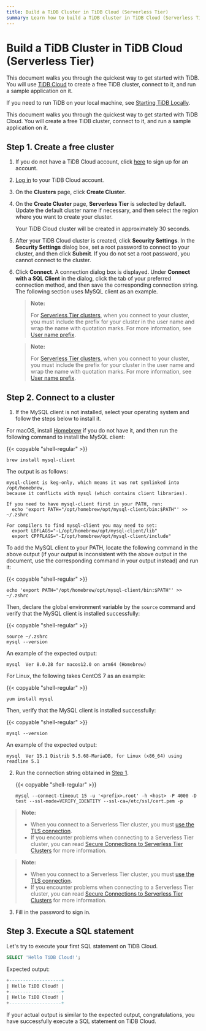 ```yaml
---
title: Build a TiDB Cluster in TiDB Cloud (Serverless Tier)
summary: Learn how to build a TiDB cluster in TiDB Cloud (Serverless Tier) and connect to a TiDB Cloud cluster.
---
```


<!-- markdownlint-disable MD029 -->

# Build a TiDB Cluster in TiDB Cloud (Serverless Tier)

<CustomContent platform="tidb">

This document walks you through the quickest way to get started with TiDB. You will use [TiDB Cloud](https://en.pingcap.com/tidb-cloud) to create a free TiDB cluster, connect to it, and run a sample application on it.

If you need to run TiDB on your local machine, see [Starting TiDB Locally](/quick-start-with-tidb.md).

</CustomContent>

<CustomContent platform="tidb-cloud">

This document walks you through the quickest way to get started with TiDB Cloud. You will create a free TiDB cluster, connect to it, and run a sample application on it.

</CustomContent>

## Step 1. Create a free cluster

1. If you do not have a TiDB Cloud account, click [here](https://tidbcloud.com/free-trial) to sign up for an account.

2. [Log in](https://tidbcloud.com/) to your TiDB Cloud account.

3. On the **Clusters** page, click **Create Cluster**.

4. On the **Create Cluster** page, **Serverless Tier** is selected by default. Update the default cluster name if necessary, and then select the region where you want to create your cluster.

    Your TiDB Cloud cluster will be created in approximately 30 seconds.

6. After your TiDB Cloud cluster is created, click **Security Settings**. In the **Security Settings** dialog box, set a root password to connect to your cluster, and then click **Submit**. If you do not set a root password, you cannot connect to the cluster.

7. Click **Connect**. A connection dialog box is displayed. Under **Connect with a SQL Client** in the dialog, click the tab of your preferred connection method, and then save the corresponding connection string. The following section uses MySQL client as an example.

    <CustomContent platform="tidb">

    > **Note:**
    >
    > For [Serverless Tier clusters](https://docs.pingcap.com/tidbcloud/select-cluster-tier#serverless-tier), when you connect to your cluster, you must include the prefix for your cluster in the user name and wrap the name with quotation marks. For more information, see [User name prefix](https://docs.pingcap.com/tidbcloud/select-cluster-tier#user-name-prefix).

    </CustomContent>

    <CustomContent platform="tidb-cloud">

    > **Note:**
    >
    > For [Serverless Tier clusters](/tidb-cloud/select-cluster-tier.md#serverless-tier-beta), when you connect to your cluster, you must include the prefix for your cluster in the user name and wrap the name with quotation marks. For more information, see [User name prefix](/tidb-cloud/select-cluster-tier.md#user-name-prefix).

    </CustomContent>

## Step 2. Connect to a cluster

1. If the MySQL client is not installed, select your operating system and follow the steps below to install it.

<SimpleTab>

<div label="macOS">

For macOS, install [Homebrew](https://brew.sh/index) if you do not have it, and then run the following command to install the MySQL client:

{{< copyable "shell-regular" >}}

```shell
brew install mysql-client
```

The output is as follows:

```
mysql-client is keg-only, which means it was not symlinked into /opt/homebrew,
because it conflicts with mysql (which contains client libraries).

If you need to have mysql-client first in your PATH, run:
  echo 'export PATH="/opt/homebrew/opt/mysql-client/bin:$PATH"' >> ~/.zshrc

For compilers to find mysql-client you may need to set:
  export LDFLAGS="-L/opt/homebrew/opt/mysql-client/lib"
  export CPPFLAGS="-I/opt/homebrew/opt/mysql-client/include"
```

To add the MySQL client to your PATH, locate the following command in the above output (if your output is inconsistent with the above output in the document, use the corresponding command in your output instead) and run it:

{{< copyable "shell-regular" >}}

```shell
echo 'export PATH="/opt/homebrew/opt/mysql-client/bin:$PATH"' >> ~/.zshrc
```

Then, declare the global environment variable by the `source` command and verify that the MySQL client is installed successfully:

{{< copyable "shell-regular" >}}

```shell
source ~/.zshrc
mysql --version
```

An example of the expected output:

```
mysql  Ver 8.0.28 for macos12.0 on arm64 (Homebrew)
```

</div>

<div label="Linux">

For Linux, the following takes CentOS 7 as an example:

{{< copyable "shell-regular" >}}

```shell
yum install mysql
```

Then, verify that the MySQL client is installed successfully:

{{< copyable "shell-regular" >}}

```shell
mysql --version
```

An example of the expected output:

```
mysql  Ver 15.1 Distrib 5.5.68-MariaDB, for Linux (x86_64) using readline 5.1
```

</div>

</SimpleTab>

2. Run the connection string obtained in [Step 1](#step-1-create-a-free-cluster).

    {{< copyable "shell-regular" >}}

    ```shell
    mysql --connect-timeout 15 -u '<prefix>.root' -h <host> -P 4000 -D test --ssl-mode=VERIFY_IDENTITY --ssl-ca=/etc/ssl/cert.pem -p
    ```

<CustomContent platform="tidb">

> **Note:**
>
> - When you connect to a Serverless Tier cluster, you must [use the TLS connection](https://docs.pingcap.com/tidbcloud/secure-connections-to-serverless-tier-clusters).
> - If you encounter problems when connecting to a Serverless Tier cluster, you can read [Secure Connections to Serverless Tier Clusters](https://docs.pingcap.com/tidbcloud/secure-connections-to-serverless-tier-clusters) for more information.

</CustomContent>

<CustomContent platform="tidb-cloud">

> **Note:**
>
> - When you connect to a Serverless Tier cluster, you must [use the TLS connection](/tidb-cloud/secure-connections-to-serverless-tier-clusters.md).
> - If you encounter problems when connecting to a Serverless Tier cluster, you can read [Secure Connections to Serverless Tier Clusters](/tidb-cloud/secure-connections-to-serverless-tier-clusters.md) for more information.

</CustomContent>

3. Fill in the password to sign in.

## Step 3. Execute a SQL statement

Let's try to execute your first SQL statement on TiDB Cloud.

```sql
SELECT 'Hello TiDB Cloud!';
```

Expected output:

```sql
+-------------------+
| Hello TiDB Cloud! |
+-------------------+
| Hello TiDB Cloud! |
+-------------------+
```

If your actual output is similar to the expected output, congratulations, you have successfully execute a SQL statement on TiDB Cloud.

